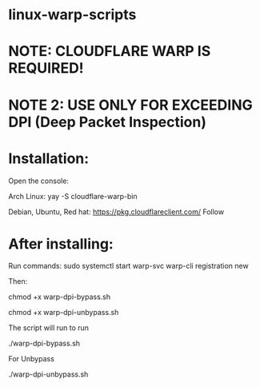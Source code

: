 # linux-warp-scripts
# NOTE: CLOUDFLARE WARP IS REQUIRED!
# NOTE 2: USE ONLY FOR EXCEEDING DPI (Deep Packet Inspection)

# Installation:
Open the console:

Arch Linux: yay -S cloudflare-warp-bin

Debian, Ubuntu, Red hat:
https://pkg.cloudflareclient.com/
Follow

# After installing:
Run commands:
sudo systemctl start warp-svc
warp-cli registration new

Then:

chmod +x warp-dpi-bypass.sh

chmod +x warp-dpi-unbypass.sh

The script will run to run

./warp-dpi-bypass.sh

For Unbypass

./warp-dpi-unbypass.sh
